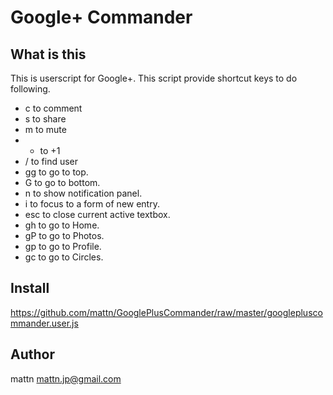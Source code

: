 Google+ Commander
=================

What is this
------------

This is userscript for Google+. This script provide shortcut keys to do following.

* c to comment
* s to share
* m to mute
* + to +1
* / to find user
* gg to go to top.
* G to go to bottom.
* n to show notification panel.
* i to focus to a form of new entry.
* esc to close current active textbox.
* gh to go to Home.
* gP to go to Photos.
* gp to go to Profile.
* gc to go to Circles.

Install
-------

https://github.com/mattn/GooglePlusCommander/raw/master/googlepluscommander.user.js

Author
------

mattn <mattn.jp@gmail.com>

